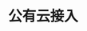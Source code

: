 ---
title: "公有云接入"
linkTitle: "Document"
_build:
 render: false 
weight: 5
collapsible: true
# icon: "/images/icons/index/product-icon-storage.svg"
---